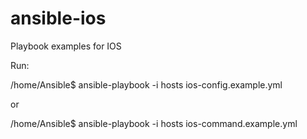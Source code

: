 # ansible-ios
Playbook examples for IOS

Run:

/home/Ansible$ ansible-playbook -i hosts ios-config.example.yml

or

/home/Ansible$ ansible-playbook -i hosts ios-command.example.yml

